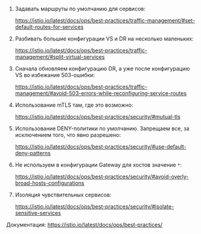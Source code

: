 1. Задавать маршруты по умолчанию для сервисов:

   https://istio.io/latest/docs/ops/best-practices/traffic-management/#set-default-routes-for-services

2. Разбивать большие конфигурации VS и DR на несколько маленьких:

   https://istio.io/latest/docs/ops/best-practices/traffic-management/#split-virtual-services

3. Сначала обновляем конфигурацию DR, а уже после конфигурацию VS во избежание 503-ошибки:

   https://istio.io/latest/docs/ops/best-practices/traffic-management/#avoid-503-errors-while-reconfiguring-service-routes

4. Использование mTLS там, где это возможно:

   https://istio.io/latest/docs/ops/best-practices/security/#mutual-tls

5. Использование DENY-политики по умолчанию. Запрещаем все, за исключением того, что явно разрешено:

   https://istio.io/latest/docs/ops/best-practices/security/#use-default-deny-patterns

6. Не используем в конфигурации Gateway для хостов значение `*`:

   https://istio.io/latest/docs/ops/best-practices/security/#avoid-overly-broad-hosts-configurations

7. Изоляция чувствительных сервисов:

   https://istio.io/latest/docs/ops/best-practices/security/#isolate-sensitive-services

Документация: https://istio.io/latest/docs/ops/best-practices/